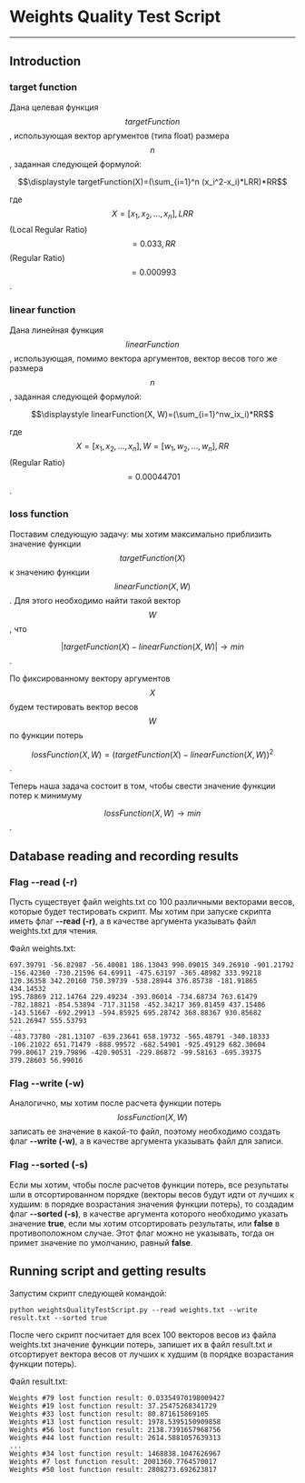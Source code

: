 # Weights Quality Test Script
---
## Introduction

### target function

Дана целевая функция $$targetFunction$$, использующая вектор аргументов (типа float) размера $$n$$, заданная следующей формулой:

$$\displaystyle targetFunction(X)=(\sum_{i=1}^n (x_i^2-x_i)*LRR)*RR$$

где $$X=[x_1,x_2,...,x_n], LRR$$ (Local Regular Ratio) $$=0.033, RR$$ (Regular Ratio) $$=0.000993$$.


### linear function
Дана линейная функция $$linearFunction$$, использующая, помимо вектора аргументов, вектор весов того же размера $$n$$, заданная следующей формулой:

$$\displaystyle linearFunction(X, W)=(\sum_{i=1}^nw_ix_i)*RR$$

где $$X=[x_1,x_2,...,x_n], W=[w_1,w_2,...,w_n], RR$$ (Regular Ratio) $$=0.00044701$$.

### loss function
Поставим следующую задачу: мы хотим максимально приблизить значение функции $$targetFunction(X)$$ к значению функции $$linearFunction(X,W)$$. Для этого необходимо найти такой вектор $$W$$, что

  $$\displaystyle |targetFunction(X)-linearFunction(X,W)|\to min$$.

По фиксированному вектору аргументов $$X$$ будем тестировать вектор весов $$W$$ по функции потерь

  $$\displaystyle lossFunction(X,W)=(targetFunction(X)-linearFunction(X,W))^2$$.

Теперь наша задача состоит в том, чтобы свести значение функции потер к минимуму

  $$\displaystyle lossFunction(X,W)\to min$$.

## Database reading and recording results

### Flag --read (-r)
Пусть существует файл weights.txt со 100 различными векторами весов, которые будет тестировать скрипт. Мы хотим при запуске скрипта иметь флаг **--read (-r)**, а в качестве аргумента указывать файл weights.txt для чтения.

Файл weights.txt:
```
697.39791 -56.82987 -56.40081 186.13043 990.09015 349.26910 -901.21792 -156.42360 -730.21596 64.69911 -475.63197 -365.48982 333.99218 120.36358 342.20160 750.39739 -538.28944 376.85738 -181.91865 434.14532
195.78869 212.14764 229.49234 -393.06014 -734.68734 763.61479 -782.18821 -854.53894 -717.31158 -452.34217 369.81459 437.15486 -143.51667 -692.29913 -594.85925 695.28742 368.88367 930.85682 521.26947 555.53793
...
-483.73780 -281.13107 -639.23641 658.19732 -565.48791 -340.18333 -106.21022 651.71479 -888.99572 -682.54901 -925.49129 682.30604 799.80617 219.79896 -420.90531 -229.86872 -99.58163 -695.39375 379.28603 56.99016
```

### Flag --write (-w)
Аналогично, мы хотим после расчета функции потерь $$lossFunction(X,W)$$ записать ее значение в какой-то файл, поэтому необходимо создать флаг **--write (-w)**, а в качестве аргумента указывать файл для записи.

### Flag --sorted (-s)
Если мы хотим, чтобы после расчетов функции потерь, все результаты шли в отсортированном порядке (векторы весов будут идти от лучших к худшим: в порядке возрастания значения функции потерь), то создадим флаг **--sorted (-s)**, в качестве аргумента которого необходимо указать значение **true**, если мы хотим отсортировать результаты, или **false** в противоположном случае. Этот флаг можно не указывать, тогда он примет значение по умолчанию, равный **false**.

## Running script and getting results

Запустим скрипт следующей командой:
```
python weightsQualityTestScript.py --read weights.txt --write result.txt --sorted true
```
После чего скрипт посчитает для всех 100 векторов весов из файла weights.txt значение функции потерь, запишет их в файл result.txt и отсортирует вектора весов от лучших к худшим (в порядке возрастания функции потерь).

Файл result.txt:
```
Weights #79 lost function result: 0.03354970198009427
Weights #19 lost function result: 37.25475268341729
Weights #33 lost function result: 80.871615869105
Weights #13 lost function result: 1978.5395150909858
Weights #56 lost function result: 2138.7391657968756
Weights #44 lost function result: 2614.5881057639313
...
Weights #34 lost function result: 1468838.1047626967
Weights #7 lost function result: 2001360.7764570017
Weights #50 lost function result: 2808273.692623817
```
